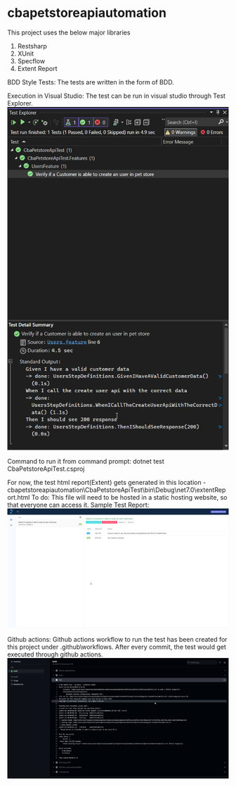 # cbapetstoreapiautomation

This project uses the below major libraries
1. Restsharp
2. XUnit
3. Specflow
4. Extent Report

BDD Style Tests:
The tests are written in the form of BDD. 

Execution in Visual Studio:
The test can be run in visual studio through Test Explorer.
![alt text](image-1.png)

Command to run it from command prompt:
dotnet test CbaPetstoreApiTest.csproj

For now, the test html report(Extent) gets generated in this location - cbapetstoreapiautomation\CbaPetstoreApiTest\bin\Debug\net7.0\extentReport.html
To do: This file will need to be hosted in a static hosting website, so that everyone can access it. 
Sample Test Report:
![alt text](image.png)

Github actions:
Github actions workflow to run the test has been created for this project under .github\workflows.
After every commit, the test would get executed through github actions.
![alt text](image-2.png)

